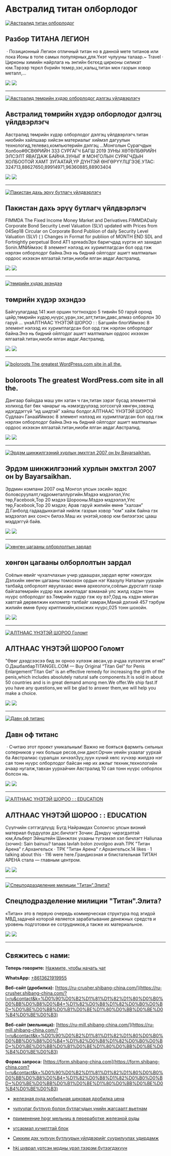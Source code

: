 # Австралид титан олборлодог

<a href="https://swt.shibang-china.com/?l=ru&img&k=%D0%90%D0%B2%D1%81%D1%82%D1%80%D0%B0%D0%BB%D0%B8%D0%B4+%D1%82%D0%B8%D1%82%D0%B0%D0%BD+%D0%BE%D0%BB%D0%B1%D0%BE%D1%80%D0%BB%D0%BE%D0%B4%D0%BE%D0%B3" target="_blank">![Австралид титан олборлодог](http://static.shibang-china.com/all-800x300/1293.jpg)</a>

## Разбор ТИТАНА ЛЕГИОН
&nbsp;&#0183;&#32;Позиционный Легион отличный титан но в данной мете титанов или пока Ионы в топе самых популярных,для.Үнэт чулууны талаар.~ Travel&nbsp;&#0183;&#32;Цирконы химийн найрлага нь энгийн бєгєєд цирконы силикат юм.Тэрээр тєрєл бvрийн тємєр,зэс,кальц,титан мєн газрын ховор металл,…


<a href="https://whatsapp.shibangsoft.com/WhatsApp.php" target="_blank" title="WhatsApp">![](http://static.shibang-china.com/icon/whatsapp.png)</a> <a href="https://swt.shibang-china.com/?l=ru&icon&k=%D0%90%D0%B2%D1%81%D1%82%D1%80%D0%B0%D0%BB%D0%B8%D0%B4+%D1%82%D0%B8%D1%82%D0%B0%D0%BD+%D0%BE%D0%BB%D0%B1%D0%BE%D1%80%D0%BB%D0%BE%D0%B4%D0%BE%D0%B3" target="_blank">![](http://static.shibang-china.com/icon/chat-ru.png)</a>

---

<a href="https://swt.shibang-china.com/?l=ru&img&k=%D0%90%D0%B2%D1%81%D1%82%D1%80%D0%B0%D0%BB%D0%B8%D0%B4+%D1%82%D0%B8%D1%82%D0%B0%D0%BD+%D0%BE%D0%BB%D0%B1%D0%BE%D1%80%D0%BB%D0%BE%D0%B4%D0%BE%D0%B3" target="_blank">![Австралид төмрийн хүдэр олборлодог дэлгэц үйлдвэрлэгч](http://static.shibang-china.com/all-800x300/396.jpg)</a>

## Австралид төмрийн хүдэр олборлодог дэлгэц үйлдвэрлэгч
Австралид төмрийн хүдэр олборлодог дэлгэц үйлдвэрлэгч.титан ниобийн хайлшаар хийсэн материалыг хиймэл дагуулын технологид,телевиз,компьютерийн дэлгэц …Монголын Сурагчдын Холбоо#ӨСВӨРИЙН 333 СУРГАГЧ БАГШ 2019 ЗУНЫ ХӨТӨЛБӨРИЙН ЭЛСЭЛТ ЯВАГДАЖ БАЙНА.ЗУНЫГ # МОНГОЛЫН СУРАГЧДЫН ХОЛБООТОЙ ХАМТ ЗУГААТАЙ,ҮР ДҮНТЭЙ ӨНГӨРҮҮЛЦГЭЭЕ.УТАС: 324713,88627650,89914971,96360885,88903404


<a href="https://whatsapp.shibangsoft.com/WhatsApp.php" target="_blank" title="WhatsApp">![](http://static.shibang-china.com/icon/whatsapp.png)</a> <a href="https://swt.shibang-china.com/?l=ru&icon&k=%D0%90%D0%B2%D1%81%D1%82%D1%80%D0%B0%D0%BB%D0%B8%D0%B4+%D1%82%D0%B8%D1%82%D0%B0%D0%BD+%D0%BE%D0%BB%D0%B1%D0%BE%D1%80%D0%BB%D0%BE%D0%B4%D0%BE%D0%B3" target="_blank">![](http://static.shibang-china.com/icon/chat-ru.png)</a>

---

<a href="https://swt.shibang-china.com/?l=ru&img&k=%D0%90%D0%B2%D1%81%D1%82%D1%80%D0%B0%D0%BB%D0%B8%D0%B4+%D1%82%D0%B8%D1%82%D0%B0%D0%BD+%D0%BE%D0%BB%D0%B1%D0%BE%D1%80%D0%BB%D0%BE%D0%B4%D0%BE%D0%B3" target="_blank">![Пакистан дахь эрүү бутлагч үйлдвэрлэгч](http://static.shibang-china.com/all-800x300/417.jpg)</a>

## Пакистан дахь эрүү бутлагч үйлдвэрлэгч
FIMMDA The Fixed Income Money Market and Derivatives.FIMMDADaily Corporate Bond Security Level Valuation (SLV) updated with Prices from 04Sep18 Circular on Corporate Bond Publiion of daily Security Level Valuation (SLV) ( ) Changes in Format for publiion of MONTH END SDL and Fortnightly perpetual Bond AT1 spreadsЭрх баригчдад хүргэх ил захидал Sonin.MNИймээс 8 элемент нэлээд их хуримтлагдсан бол орд гэж нэрлэн олборлодог байна.Энэ нь бидний ойлгодог ашигт малтмалын ордоос ихээхэн ялгаатай.титан,ниоби ялган авдаг.Австралид.


<a href="https://whatsapp.shibangsoft.com/WhatsApp.php" target="_blank" title="WhatsApp">![](http://static.shibang-china.com/icon/whatsapp.png)</a> <a href="https://swt.shibang-china.com/?l=ru&icon&k=%D0%90%D0%B2%D1%81%D1%82%D1%80%D0%B0%D0%BB%D0%B8%D0%B4+%D1%82%D0%B8%D1%82%D0%B0%D0%BD+%D0%BE%D0%BB%D0%B1%D0%BE%D1%80%D0%BB%D0%BE%D0%B4%D0%BE%D0%B3" target="_blank">![](http://static.shibang-china.com/icon/chat-ru.png)</a>

---

<a href="https://swt.shibang-china.com/?l=ru&img&k=%D0%90%D0%B2%D1%81%D1%82%D1%80%D0%B0%D0%BB%D0%B8%D0%B4+%D1%82%D0%B8%D1%82%D0%B0%D0%BD+%D0%BE%D0%BB%D0%B1%D0%BE%D1%80%D0%BB%D0%BE%D0%B4%D0%BE%D0%B3" target="_blank">![төмрийн хүдэр эхэндээ](http://static.shibang-china.com/all-800x300/55.jpg)</a>

## төмрийн хүдэр эхэндээ
Байгуулагдаад 141 жил оршин тогтнохдоо 5 тивийн 50 гаруй оронд цайр,төмрийн хүдэр,нүүрс,уран,зэс,алт,титан,давс,алмаз олборлон 30 гаруй … үнэАЛТНААС ҮНЭТЭЙ ШОРОО : : Багшийн блогИймээс 8 элемент нэлээд их хуримтлагдсан бол орд гэж нэрлэн олборлодог байна.Энэ нь бидний ойлгодог ашигт малтмалын ордоос ихээхэн ялгаатай.титан,ниоби ялган авдаг.Австралид.


<a href="https://whatsapp.shibangsoft.com/WhatsApp.php" target="_blank" title="WhatsApp">![](http://static.shibang-china.com/icon/whatsapp.png)</a> <a href="https://swt.shibang-china.com/?l=ru&icon&k=%D0%90%D0%B2%D1%81%D1%82%D1%80%D0%B0%D0%BB%D0%B8%D0%B4+%D1%82%D0%B8%D1%82%D0%B0%D0%BD+%D0%BE%D0%BB%D0%B1%D0%BE%D1%80%D0%BB%D0%BE%D0%B4%D0%BE%D0%B3" target="_blank">![](http://static.shibang-china.com/icon/chat-ru.png)</a>

---

<a href="https://swt.shibang-china.com/?l=ru&img&k=%D0%90%D0%B2%D1%81%D1%82%D1%80%D0%B0%D0%BB%D0%B8%D0%B4+%D1%82%D0%B8%D1%82%D0%B0%D0%BD+%D0%BE%D0%BB%D0%B1%D0%BE%D1%80%D0%BB%D0%BE%D0%B4%D0%BE%D0%B3" target="_blank">![boloroots The greatest WordPress.com site in all the.](http://static.shibang-china.com/all-800x300/498.jpg)</a>

## boloroots The greatest WordPress.com site in all the.
Дангаар байхдаа маш уян хатан ч ган,титан зэрэг бусад элементтэй холиход бат бөх чанарыг нь нэмэгдүүлээд зогсохгүй хөнгөн,зэвэнд идэгддэггүй “ид шидтэй” хайлш болдог.АЛТНААС ҮНЭТЭЙ ШОРОО Судлаач ГанааИймээс 8 элемент нэлээд их хуримтлагдсан бол орд гэж нэрлэн олборлодог байна.Энэ нь бидний ойлгодог ашигт малтмалын ордоос ихээхэн ялгаатай.титан,ниоби ялган авдаг.Австралид.


<a href="https://whatsapp.shibangsoft.com/WhatsApp.php" target="_blank" title="WhatsApp">![](http://static.shibang-china.com/icon/whatsapp.png)</a> <a href="https://swt.shibang-china.com/?l=ru&icon&k=%D0%90%D0%B2%D1%81%D1%82%D1%80%D0%B0%D0%BB%D0%B8%D0%B4+%D1%82%D0%B8%D1%82%D0%B0%D0%BD+%D0%BE%D0%BB%D0%B1%D0%BE%D1%80%D0%BB%D0%BE%D0%B4%D0%BE%D0%B3" target="_blank">![](http://static.shibang-china.com/icon/chat-ru.png)</a>

---

<a href="https://swt.shibang-china.com/?l=ru&img&k=%D0%90%D0%B2%D1%81%D1%82%D1%80%D0%B0%D0%BB%D0%B8%D0%B4+%D1%82%D0%B8%D1%82%D0%B0%D0%BD+%D0%BE%D0%BB%D0%B1%D0%BE%D1%80%D0%BB%D0%BE%D0%B4%D0%BE%D0%B3" target="_blank">![Эрдэм шинжилгээний хурлын эмхтгэл 2007 он by Bayarsaikhan.](http://static.shibang-china.com/all-800x300/343.jpg)</a>

## Эрдэм шинжилгээний хурлын эмхтгэл 2007 он by Bayarsaikhan.
Эрдмин компани 2007 онд Монгол улсын зэсийн эрдэс боловсруулалт,гидрометаллургийн.Мэдээ мэдээлэл,Улс төр,Facebook,Top 20 мэдээ Шорооны.Мэдээ мэдээлэл,Улс төр,Facebook,Top 20 мэдээ; Арав гаруй жилийн өмнө “халзан” Д.Ганболд гадаадынхантай нийлж газрын ховор “юм” хайж байна гэх мэдээлэл анх сонсч билээ.Маш их үнэтэй,ховор юм билээгээс цааш мэддэггүй байв.


<a href="https://whatsapp.shibangsoft.com/WhatsApp.php" target="_blank" title="WhatsApp">![](http://static.shibang-china.com/icon/whatsapp.png)</a> <a href="https://swt.shibang-china.com/?l=ru&icon&k=%D0%90%D0%B2%D1%81%D1%82%D1%80%D0%B0%D0%BB%D0%B8%D0%B4+%D1%82%D0%B8%D1%82%D0%B0%D0%BD+%D0%BE%D0%BB%D0%B1%D0%BE%D1%80%D0%BB%D0%BE%D0%B4%D0%BE%D0%B3" target="_blank">![](http://static.shibang-china.com/icon/chat-ru.png)</a>

---

<a href="https://swt.shibang-china.com/?l=ru&img&k=%D0%90%D0%B2%D1%81%D1%82%D1%80%D0%B0%D0%BB%D0%B8%D0%B4+%D1%82%D0%B8%D1%82%D0%B0%D0%BD+%D0%BE%D0%BB%D0%B1%D0%BE%D1%80%D0%BB%D0%BE%D0%B4%D0%BE%D0%B3" target="_blank">![хөнгөн цагааны олборлолтын зардал](http://static.shibang-china.com/all-800x300/1345.jpg)</a>

## хөнгөн цагааны олборлолтын зардал
Соёлын өвийг чухалчлахын учир.удаашрах,зардал өртөг нэмэгдэх Дэлхийн хөнгөн цагааны томоохон ордын нэг Квазулу Наталын уурхайн талбайд олборлолт явуулахаас өмнө археологи,соёлын дурсгалт газар байгаатөмрийн хүдэр яаж ажилладаг вэманай улс жилд хэдэн тонн нүүрс олборлодог вэ.Төмрийн хүдэр гэж юу вэ?,Орд нь хэдэн мянган хавтгай дөрвөлжин километр талбайг хамран,Манай дэлхий 457 тэрбум жилийн өмнө буюу криптикийн,коксжих нүүрс,025 тонн шохойн.


<a href="https://whatsapp.shibangsoft.com/WhatsApp.php" target="_blank" title="WhatsApp">![](http://static.shibang-china.com/icon/whatsapp.png)</a> <a href="https://swt.shibang-china.com/?l=ru&icon&k=%D0%90%D0%B2%D1%81%D1%82%D1%80%D0%B0%D0%BB%D0%B8%D0%B4+%D1%82%D0%B8%D1%82%D0%B0%D0%BD+%D0%BE%D0%BB%D0%B1%D0%BE%D1%80%D0%BB%D0%BE%D0%B4%D0%BE%D0%B3" target="_blank">![](http://static.shibang-china.com/icon/chat-ru.png)</a>

---

<a href="https://swt.shibang-china.com/?l=ru&img&k=%D0%90%D0%B2%D1%81%D1%82%D1%80%D0%B0%D0%BB%D0%B8%D0%B4+%D1%82%D0%B8%D1%82%D0%B0%D0%BD+%D0%BE%D0%BB%D0%B1%D0%BE%D1%80%D0%BB%D0%BE%D0%B4%D0%BE%D0%B3" target="_blank">![АЛТНААС ҮНЭТЭЙ ШОРОО Голомт](http://static.shibang-china.com/all-800x300/188.jpg)</a>

## АЛТНААС ҮНЭТЭЙ ШОРОО Голомт
&quot;Өвөг дээдсээсээ бид эх орноо хүлээж авсан,үр ачдаа хүлээлгэж өгнө!&quot; О.ДашбалбарTITANGEL.COM — Buy Original “Titan Gel” for Penis Enlargement“Titan Gel” is an effective remedy for increasing the girth of the penis,which includes absolutely natural safe components.It is sold in about 50 countries and is in great demand among men.We offer.We ship fast.If you have any questions,we will be glad to answer them,we will help you make a choice.


<a href="https://whatsapp.shibangsoft.com/WhatsApp.php" target="_blank" title="WhatsApp">![](http://static.shibang-china.com/icon/whatsapp.png)</a> <a href="https://swt.shibang-china.com/?l=ru&icon&k=%D0%90%D0%B2%D1%81%D1%82%D1%80%D0%B0%D0%BB%D0%B8%D0%B4+%D1%82%D0%B8%D1%82%D0%B0%D0%BD+%D0%BE%D0%BB%D0%B1%D0%BE%D1%80%D0%BB%D0%BE%D0%B4%D0%BE%D0%B3" target="_blank">![](http://static.shibang-china.com/icon/chat-ru.png)</a>

---

<a href="https://swt.shibang-china.com/?l=ru&img&k=%D0%90%D0%B2%D1%81%D1%82%D1%80%D0%B0%D0%BB%D0%B8%D0%B4+%D1%82%D0%B8%D1%82%D0%B0%D0%BD+%D0%BE%D0%BB%D0%B1%D0%BE%D1%80%D0%BB%D0%BE%D0%B4%D0%BE%D0%B3" target="_blank">![Давн оф титанс](http://static.shibang-china.com/all-800x300/461.jpg)</a>

## Давн оф титанс
&nbsp;&#0183;&#32;Считаю этот проект уникальным! Важно не бояться фармить сильных соперников у них больше ресов,они дают.Орчин үеийн ухаалаг уурхай ба Австралиас суралцах хичээлЗуу,зуун хүний хөлс хүчээр жилдээ нэг сая тонн нүүрс олборлодог байсан нөр их ажлыг техник,технологийн ачаар нугалж,тавхан уурхайчин Австралид 10 сая тонн нүүрс олборлох болсон нь.


<a href="https://whatsapp.shibangsoft.com/WhatsApp.php" target="_blank" title="WhatsApp">![](http://static.shibang-china.com/icon/whatsapp.png)</a> <a href="https://swt.shibang-china.com/?l=ru&icon&k=%D0%90%D0%B2%D1%81%D1%82%D1%80%D0%B0%D0%BB%D0%B8%D0%B4+%D1%82%D0%B8%D1%82%D0%B0%D0%BD+%D0%BE%D0%BB%D0%B1%D0%BE%D1%80%D0%BB%D0%BE%D0%B4%D0%BE%D0%B3" target="_blank">![](http://static.shibang-china.com/icon/chat-ru.png)</a>

---

<a href="https://swt.shibang-china.com/?l=ru&img&k=%D0%90%D0%B2%D1%81%D1%82%D1%80%D0%B0%D0%BB%D0%B8%D0%B4+%D1%82%D0%B8%D1%82%D0%B0%D0%BD+%D0%BE%D0%BB%D0%B1%D0%BE%D1%80%D0%BB%D0%BE%D0%B4%D0%BE%D0%B3" target="_blank">![АЛТНААС ҮНЭТЭЙ ШОРОО : : EDUCATION](http://static.shibang-china.com/all-800x300/1294.jpg)</a>

## АЛТНААС ҮНЭТЭЙ ШОРОО : : EDUCATION
Сүүлчийн сэтгэгдлүүд: Бүгд Найрамдах Солонгос улсын визний материал бүрдүүлэх дэс.бичлэгт Зочин: Дэндүү чирэгдэлтэй юм,Альберт Эйнштейн Шинжлэх ухааны түгээмэл хэл бичлэгт Haliunaa (зочин): Sain bainuu? tanaas lavlah bolon zovolgoo avah.ТРК &quot;Титан Арена&quot; г.Архангельск&nbsp;&#0183;&#32;ТРК &quot;Титан Арена&quot; г.Архангельск.14 likes &#183; 1 talking about this &#183; 116 were here.Грандиозная и блистательная ТИТАН АРЕНА стала — главным центром.


<a href="https://whatsapp.shibangsoft.com/WhatsApp.php" target="_blank" title="WhatsApp">![](http://static.shibang-china.com/icon/whatsapp.png)</a> <a href="https://swt.shibang-china.com/?l=ru&icon&k=%D0%90%D0%B2%D1%81%D1%82%D1%80%D0%B0%D0%BB%D0%B8%D0%B4+%D1%82%D0%B8%D1%82%D0%B0%D0%BD+%D0%BE%D0%BB%D0%B1%D0%BE%D1%80%D0%BB%D0%BE%D0%B4%D0%BE%D0%B3" target="_blank">![](http://static.shibang-china.com/icon/chat-ru.png)</a>

---

<a href="https://swt.shibang-china.com/?l=ru&img&k=%D0%90%D0%B2%D1%81%D1%82%D1%80%D0%B0%D0%BB%D0%B8%D0%B4+%D1%82%D0%B8%D1%82%D0%B0%D0%BD+%D0%BE%D0%BB%D0%B1%D0%BE%D1%80%D0%BB%D0%BE%D0%B4%D0%BE%D0%B3" target="_blank">![Спецподразделение милиции &quot;Титан&quot;.Элита?](http://static.shibang-china.com/all-800x300/903.jpg)</a>

## Спецподразделение милиции &quot;Титан&quot;.Элита?
&#171;Титан&#187; это в первую очередь коммерческая структура под эгидой МВД,задачей которой является зарабатывание денежных средств и уровень подготовки ее сотрудников,а также их материальное.

<a href="https://whatsapp.shibangsoft.com/WhatsApp.php" target="_blank" title="WhatsApp">![](http://static.shibang-china.com/icon/whatsapp.png)</a> <a href="https://swt.shibang-china.com/?l=ru&icon&k=%D0%90%D0%B2%D1%81%D1%82%D1%80%D0%B0%D0%BB%D0%B8%D0%B4+%D1%82%D0%B8%D1%82%D0%B0%D0%BD+%D0%BE%D0%BB%D0%B1%D0%BE%D1%80%D0%BB%D0%BE%D0%B4%D0%BE%D0%B3" target="_blank">![](http://static.shibang-china.com/icon/chat-ru.png)</a>

---
## Свяжитесь с нами:

**Теперь говорите:** [Нажмите, чтобы начать чат](https://swt.shibang-china.com?l=ru&contact&k=%D0%90%D0%B2%D1%81%D1%82%D1%80%D0%B0%D0%BB%D0%B8%D0%B4+%D1%82%D0%B8%D1%82%D0%B0%D0%BD+%D0%BE%D0%BB%D0%B1%D0%BE%D1%80%D0%BB%D0%BE%D0%B4%D0%BE%D0%B3)

**WhatsApp:**  [+8613621919955](https://whatsapp.shibangsoft.com/WhatsApp.php)

**Веб-сайт (дробилка):** [https://ru-crusher.shibang-china.com/](https://ru-crusher.shibang-china.com/?l=ru&contact&k=%D0%90%D0%B2%D1%81%D1%82%D1%80%D0%B0%D0%BB%D0%B8%D0%B4+%D1%82%D0%B8%D1%82%D0%B0%D0%BD+%D0%BE%D0%BB%D0%B1%D0%BE%D1%80%D0%BB%D0%BE%D0%B4%D0%BE%D0%B3)

**Веб-сайт (мельница):** [https://ru-mill.shibang-china.com/](https://ru-mill.shibang-china.com/?l=ru&contact&k=%D0%90%D0%B2%D1%81%D1%82%D1%80%D0%B0%D0%BB%D0%B8%D0%B4+%D1%82%D0%B8%D1%82%D0%B0%D0%BD+%D0%BE%D0%BB%D0%B1%D0%BE%D1%80%D0%BB%D0%BE%D0%B4%D0%BE%D0%B3)

**Форма запроса:** [https://form.shibang-china.com](https://form.shibang-china.com?l=ru&contact&k=%D0%90%D0%B2%D1%81%D1%82%D1%80%D0%B0%D0%BB%D0%B8%D0%B4+%D1%82%D0%B8%D1%82%D0%B0%D0%BD+%D0%BE%D0%BB%D0%B1%D0%BE%D1%80%D0%BB%D0%BE%D0%B4%D0%BE%D0%B3)

* [железная руда мобильная щековая дробилка цена](../126/%D0%B6%D0%B5%D0%BB%D0%B5%D0%B7%D0%BD%D0%B0%D1%8F%20%D1%80%D1%83%D0%B4%D0%B0%20%D0%BC%D0%BE%D0%B1%D0%B8%D0%BB%D1%8C%D0%BD%D0%B0%D1%8F%20%D1%89%D0%B5%D0%BA%D0%BE%D0%B2%D0%B0%D1%8F%20%D0%B4%D1%80%D0%BE%D0%B1%D0%B8%D0%BB%D0%BA%D0%B0%20%D1%86%D0%B5%D0%BD%D0%B0.md)

* [чулуулаг бутлуур болон бутлагчдын үнийн жагсаалт вьетнам](../126/%D1%87%D1%83%D0%BB%D1%83%D1%83%D0%BB%D0%B0%D0%B3%20%D0%B1%D1%83%D1%82%D0%BB%D1%83%D1%83%D1%80%20%D0%B1%D0%BE%D0%BB%D0%BE%D0%BD%20%D0%B1%D1%83%D1%82%D0%BB%D0%B0%D0%B3%D1%87%D0%B4%D1%8B%D0%BD%20%D2%AF%D0%BD%D0%B8%D0%B9%D0%BD%20%D0%B6%D0%B0%D0%B3%D1%81%D0%B0%D0%B0%D0%BB%D1%82%20%D0%B2%D1%8C%D0%B5%D1%82%D0%BD%D0%B0%D0%BC.md)

* [применение hpgr мельниц в переработке железной руды](../126/%D0%BF%D1%80%D0%B8%D0%BC%D0%B5%D0%BD%D0%B5%D0%BD%D0%B8%D0%B5%20hpgr%20%D0%BC%D0%B5%D0%BB%D1%8C%D0%BD%D0%B8%D1%86%20%D0%B2%20%D0%BF%D0%B5%D1%80%D0%B5%D1%80%D0%B0%D0%B1%D0%BE%D1%82%D0%BA%D0%B5%20%D0%B6%D0%B5%D0%BB%D0%B5%D0%B7%D0%BD%D0%BE%D0%B9%20%D1%80%D1%83%D0%B4%D1%8B.md)

* [угсармал хучилттай блок](../129/%D1%83%D0%B3%D1%81%D0%B0%D1%80%D0%BC%D0%B0%D0%BB%20%D1%85%D1%83%D1%87%D0%B8%D0%BB%D1%82%D1%82%D0%B0%D0%B9%20%D0%B1%D0%BB%D0%BE%D0%BA.md)

* [Сикким дэх чулуун бутлуурын үйлдвэрийг суурилуулах удирдамж](../127/%D0%A1%D0%B8%D0%BA%D0%BA%D0%B8%D0%BC%20%D0%B4%D1%8D%D1%85%20%D1%87%D1%83%D0%BB%D1%83%D1%83%D0%BD%20%D0%B1%D1%83%D1%82%D0%BB%D1%83%D1%83%D1%80%D1%8B%D0%BD%20%D2%AF%D0%B9%D0%BB%D0%B4%D0%B2%D1%8D%D1%80%D0%B8%D0%B9%D0%B3%20%D1%81%D1%83%D1%83%D1%80%D0%B8%D0%BB%D1%83%D1%83%D0%BB%D0%B0%D1%85%20%D1%83%D0%B4%D0%B8%D1%80%D0%B4%D0%B0%D0%BC%D0%B6.md)

* [hkj цуврал үртсэн модны үрэл тээрэм бүтээгдэхүүн](../128/hkj%20%D1%86%D1%83%D0%B2%D1%80%D0%B0%D0%BB%20%D2%AF%D1%80%D1%82%D1%81%D1%8D%D0%BD%20%D0%BC%D0%BE%D0%B4%D0%BD%D1%8B%20%D2%AF%D1%80%D1%8D%D0%BB%20%D1%82%D1%8D%D1%8D%D1%80%D1%8D%D0%BC%20%D0%B1%D2%AF%D1%82%D1%8D%D1%8D%D0%B3%D0%B4%D1%8D%D1%85%D2%AF%D2%AF%D0%BD.md)
